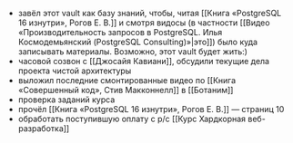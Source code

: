 - завёл этот vault как базу знаний, чтобы, читая [[Книга «PostgreSQL 16 изнутри», Рогов Е. В.]] и смотря видосы (в частности [[Видео «Производительность запросов в PostgreSQL. Илья Космодемьянский (PostgreSQL Consulting)»|это]]) было куда записывать материалы. Возможно, этот vault будет жить:)
- часовой созвон с [[Джосайя Кавиани]], обсудили текущие дела проекта чистой архитектуры
- выложил последние смонтированные видео по [[Книга «Совершенный код», Стив Макконнелл]] в [[Ботаним]]
- проверка заданий курса
- прочёл [[Книга «PostgreSQL 16 изнутри», Рогов Е. В.]] — страниц 10
- обработать поступившую оплату с р/с [[Курс Хардкорная веб-разработка]]
